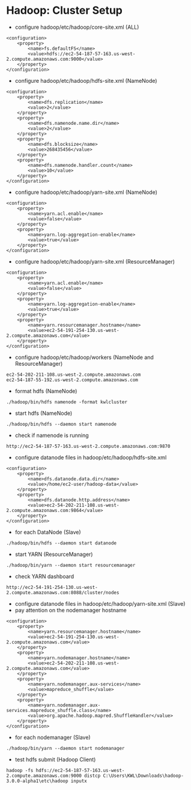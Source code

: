 # Hadoop: Cluster Setup

- configure hadoop/etc/hadoop/core-site.xml (ALL)
```
<configuration>
    <property>
        <name>fs.defaultFS</name>
        <value>hdfs://ec2-54-187-57-163.us-west-2.compute.amazonaws.com:9000</value>
    </property>
</configuration>
```

- configure hadoop/etc/hadoop/hdfs-site.xml (NameNode)
```
<configuration>
    <property>
        <name>dfs.replication</name>
        <value>2</value>
    </property>
    <property>
        <name>dfs.namenode.name.dir</name>
        <value>2</value>
    </property>
    <property>
        <name>dfs.blocksize</name>
        <value>268435456</value>
    </property>
    <property>
        <name>dfs.namenode.handler.count</name>
        <value>10</value>
    </property>
</configuration>
```

- configure hadoop/etc/hadoop/yarn-site.xml (NameNode)
```
<configuration>
    <property>
        <name>yarn.acl.enable</name>
        <value>false</value>
    </property>
    <property>
        <name>yarn.log-aggregation-enable</name>
        <value>true</value>
    </property>
</configuration>
```

- configure hadoop/etc/hadoop/yarn-site.xml (ResourceManager)
```
<configuration>
    <property>
        <name>yarn.acl.enable</name>
        <value>false</value>
    </property>
    <property>
        <name>yarn.log-aggregation-enable</name>
        <value>true</value>
    </property>
    <property>
        <name>yarn.resourcemanager.hostname</name>
        <value>ec2-54-191-254-130.us-west-2.compute.amazonaws.com</value>
    </property>
</configuration>
```

- configure hadoop/etc/hadoop/workers (NameNode and ResourceManager)
```
ec2-54-202-211-108.us-west-2.compute.amazonaws.com
ec2-54-187-55-192.us-west-2.compute.amazonaws.com
```

- format hdfs (NameNode)
```
./hadoop/bin/hdfs namenode -format kwlcluster
```

- start hdfs (NameNode)
```
./hadoop/bin/hdfs --daemon start namenode
```

- check if namenode is running
```
http://ec2-54-187-57-163.us-west-2.compute.amazonaws.com:9870
```

- configure datanode files in hadoop/etc/hadoop/hdfs-site.xml
```
<configuration>
    <property>
        <name>dfs.datanode.data.dir</name>
        <value>/home/ec2-user/hadoop-data</value>
    </property>
    <property>
        <name>dfs.datanode.http.address</name>
        <value>ec2-54-202-211-108.us-west-2.compute.amazonaws.com:9864</value>
    </property>
</configuration>
```

- for each DataNode (Slave)
```
./hadoop/bin/hdfs --daemon start datanode
```

- start YARN (ResourceManager)
```
./hadoop/bin/yarn --daemon start resourcemanager
```

- check YARN dashboard
```
http://ec2-54-191-254-130.us-west-2.compute.amazonaws.com:8088/cluster/nodes
```

- configure datanode files in hadoop/etc/hadoop/yarn-site.xml (Slave)
- pay attention on the nodemanager hostname
```
<configuration>
    <property>
        <name>yarn.resourcemanager.hostname</name>
        <value>ec2-54-191-254-130.us-west-2.compute.amazonaws.com</value>
    </property>
    <property>
        <name>yarn.nodemanager.hostname</name>
        <value>ec2-54-202-211-108.us-west-2.compute.amazonaws.com</value>
    </property>
    <property>
        <name>yarn.nodemanager.aux-services</name>
        <value>mapreduce_shuffle</value>
    </property>
    <property>
	    <name>yarn.nodemanager.aux-services.mapreduce_shuffle.class</name>
	    <value>org.apache.hadoop.mapred.ShuffleHandler</value>
  	</property>
</configuration>
```

- for each nodemanager (Slave)
```
./hadoop/bin/yarn --daemon start nodemanager
```

- test hdfs submit (Hadoop Client)
```
hadoop -fs hdfs://ec2-54-187-57-163.us-west-2.compute.amazonaws.com:9000 distcp C:\Users\KWL\Downloads\hadoop-3.0.0-alpha1\etc\hadoop inputx
```